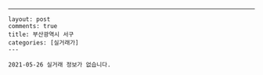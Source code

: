 ---
    layout: post
    comments: true
    title: 부산광역시 서구
    categories: [실거래가]
    ---

    2021-05-26 실거래 정보가 없습니다.

    